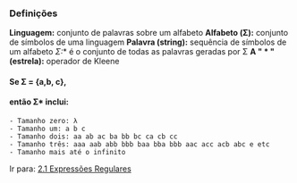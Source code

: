 ### Definições 

**Linguagem:** conjunto de palavras sobre um alfabeto 
**Alfabeto (Σ):** conjunto de símbolos de uma linguagem 
**Palavra (string):** sequência de símbolos de um alfabeto
**Σ*:** é o conjunto de todas as palavras geradas por Σ 
**A " * " (estrela):** operador de Kleene

#### Se Σ = {a,b, c}, 

#### então Σ* inclui: 
	- Tamanho zero: λ 
	- Tamanho um: a b c 
	- Tamanho dois: aa ab ac ba bb bc ca cb cc 
	- Tamanho três: aaa aab abb bbb baa bba bbb aac acc acb abc e etc
	- Tamanho mais até o infinito

Ir para: [2.1 Expressões Regulares](../2-linguagem-regulares/1-expressoes-regulares.md)